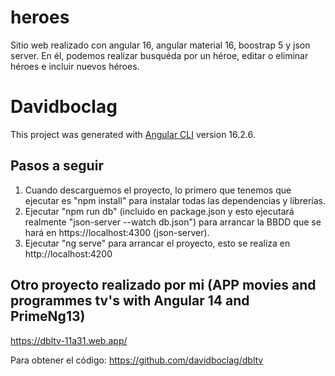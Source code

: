 # heroes
Sitio web realizado con angular 16, angular material 16, boostrap 5 y json server. En él, podemos realizar busquéda por un héroe, editar o eliminar héroes e incluir nuevos héroes.

# Davidboclag

This project was generated with [Angular CLI](https://github.com/angular/angular-cli) version 16.2.6.

## Pasos a seguir

1. Cuando descarguemos el proyecto, lo primero que tenemos que ejecutar es "npm install" para instalar todas las dependencias y librerías.
1. Ejecutar "npm run db" (incluido en package.json y esto ejecutará realmente "json-server --watch db.json") para arrancar la BBDD que se hará en https://localhost:4300 (json-server).
1. Ejecutar "ng serve" para arrancar el proyecto, esto se realiza en http://localhost:4200

## Otro proyecto realizado por mi (APP movies and programmes tv's with Angular 14 and PrimeNg13)

https://dbltv-11a31.web.app/

Para obtener el código:
https://github.com/davidboclag/dbltv
